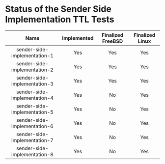 # Status of the Sender Side Implementation TTL Tests

| Name                                           | Implemented   | Finalized FreeBSD   | Finalized Linux   |
| :--------------------------------------------: | :-----------: | :-----------------: | :---------------: |
| sender-side-implementation-1                   | Yes           | Yes                 | Yes               |
| sender-side-implementation-2                   | Yes           | Yes                 | Yes               |
| sender-side-implementation-3                   | Yes           | Yes                 | Yes               |
| sender-side-implementation-4                   | Yes           | No                  | Yes               |
| sender-side-implementation-5                   | Yes           | No                  | Yes               |
| sender-side-implementation-6                   | Yes           | No                  | Yes               |
| sender-side-implementation-7                   | Yes           | No                  | Yes               |
| sender-side-implementation-8                   | Yes           | No                  | Yes               |

